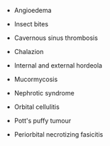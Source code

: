 - Angioedema

- Insect bites

- Cavernous sinus thrombosis

- Chalazion

- Internal and external hordeola

- Mucormycosis

- Nephrotic syndrome

- Orbital cellulitis

- Pott's puffy tumour

- Periorbital necrotizing fasicitis